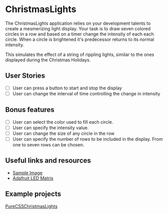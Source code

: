 # ChristmasLights

The ChristmasLights application relies on your development talents to create
a mesmerizing light display. Your task is to draw seven colored circles 
in a row and based on a timer change the intensity of each each circle. When
a circle is brightened it's predecessor returns to its normal intensity. 

This simulates the effect of a string of rippling lights, similar to the ones
displayed during the Christmas Holidays.

## User Stories

-   [ ] User can press a button to start and stop the display
-   [ ] User can change the interval of time controlling the change in intensity 

## Bonus features

-   [ ] User can select the color used to fill each circle.
-   [ ] User can specify the intensity value.
-   [ ] User can change the size of any circle in the row
-   [ ] User can specify the number of rows to be included in the display. From
one to seven rows can be chosen.

## Useful links and resources

- [Sample Image](https://previews.123rf.com/images/whiterabbit/whiterabbit1003/whiterabbit100300020/6582600-seven-color-balls-red-orange-yellow-green-cyan-blue-and-magenta-in-a-row-on-a-white-background.jpg)
- [Adafruit LED Matrix](https://cdn-shop.adafruit.com/970x728/1487-02.jpg)

## Example projects

[PureCSSChristmasLights](https://codepen.io/tobyj/pen/QjvEex)
